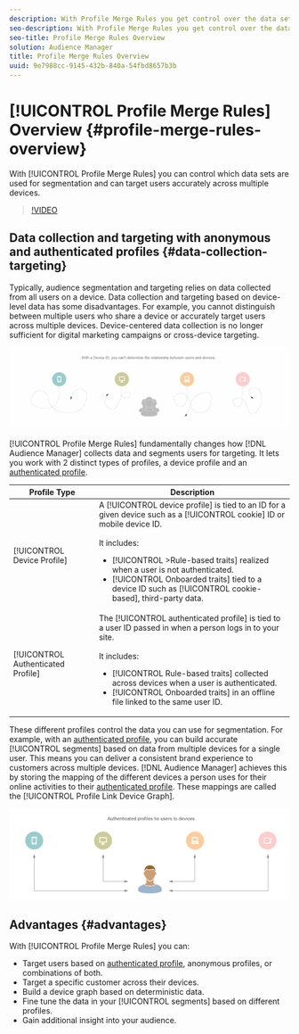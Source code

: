 ```yaml
---
description: With Profile Merge Rules you get control over the data sets used for segmentation and can target a person accurately across multiple devices.
seo-description: With Profile Merge Rules you get control over the data sets used for segmentation and can target a person accurately across multiple devices.
seo-title: Profile Merge Rules Overview
solution: Audience Manager
title: Profile Merge Rules Overview
uuid: 9e7988cc-9145-432b-840a-54fbd8657b3b
---
```


# [!UICONTROL Profile Merge Rules] Overview {#profile-merge-rules-overview}

With [!UICONTROL Profile Merge Rules] you can control which data sets are used for segmentation and can target users accurately across multiple devices.

>[!VIDEO](https://video.tv.adobe.com/v/28974)

## Data collection and targeting with anonymous and authenticated profiles {#data-collection-targeting}

Typically, audience segmentation and targeting relies on data collected from all users on a device. Data collection and targeting based on device-level data has some disadvantages. For example, you cannot distinguish between multiple users who share a device or accurately target users across multiple devices. Device-centered data collection is no longer sufficient for digital marketing campaigns or cross-device targeting.

![](assets/unauthenticated2.png)

[!UICONTROL Profile Merge Rules] fundamentally changes how [!DNL Audience Manager] collects data and segments users for targeting. It lets you work with 2 distinct types of profiles, a device profile and an [authenticated profile](../../reference/visitor-authentication-states.md).

|Profile Type|Description|
|---|---|
|[!UICONTROL Device Profile]|A [!UICONTROL device profile] is tied to an ID for a given device such as a [!UICONTROL cookie] ID or mobile device ID.<br><br> It includes:<ul><li>[!UICONTROL >Rule-based traits] realized when a user is not authenticated.</li><li>[!UICONTROL Onboarded traits] tied to a device ID such as [!UICONTROL cookie-based], third-party data.</li>|
|[!UICONTROL Authenticated Profile]|The [!UICONTROL authenticated profile] is tied to a user ID passed in when a person logs in to your site.<br><br>It includes:<ul><li>[!UICONTROL Rule-based traits] collected across devices when a user is authenticated.</li><li>[!UICONTROL Onboarded traits] in an offline file linked to the same user ID.|

These different profiles control the data you can use for segmentation. For example, with an [authenticated profile](../../reference/visitor-authentication-states.md), you can build accurate [!UICONTROL segments] based on data from multiple devices for a single user. This means you can deliver a consistent brand experience to customers across multiple devices. [!DNL Audience Manager] achieves this by storing the mapping of the different devices a person uses for their online activities to their [authenticated profile](../../reference/visitor-authentication-states.md). These mappings are called the [!UICONTROL Profile Link Device Graph].

![](assets/authenticated2.png)

## Advantages {#advantages}

With [!UICONTROL Profile Merge Rules] you can:

* Target users based on [authenticated profile](../../reference/visitor-authentication-states.md), anonymous profiles, or combinations of both.
* Target a specific customer across their devices.
* Build a device graph based on deterministic data.
* Fine tune the data in your [!UICONTROL segments] based on different profiles.
* Gain additional insight into your audience.
